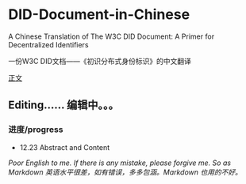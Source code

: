 # DID-Document-in-Chinese
A Chinese Translation of The W3C DID Document: A Primer for Decentralized Identifiers

一份W3C DID文档——《初识分布式身份标识》的中文翻译

[正文](https://github.com/zeoxisca/DID-Document-in-Chinese/blob/master/DID-W3C-A%20Primer%20for%20Decentralized%20Identifiers.md)

## Editing...... 编辑中。。。
### 进度/progress 
- 12.23 Abstract and Content



*Poor English to me. If there is any mistake, please forgive me.  So as Markdown
英语水平很差，如有错误，多多包涵。Markdown 也用的不好。*
